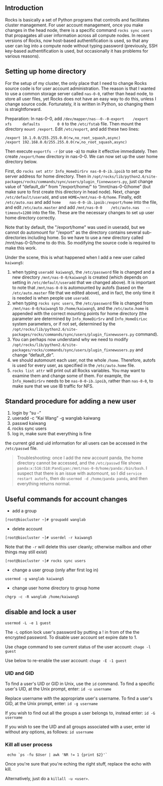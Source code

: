 ## Introduction

Rocks is basically a set of Python programs that controlls and facilitates cluster management. For user account management, once you make changes in the head node, there is a specific command `rocks sync users` that propagates all user information across all compute nodes. In recent versions of Rocks, now host-based authentification is used, so that any user can log into a compute node without typing password (previously, SSH key-based authentification is used, but occasionally it has problems for various reasons).

## Setting up home directory

For the setup of my cluster, the only place that I need to change Rocks source code is for user account administration. The reason is that I wanted to use a common storage server called `nas-0-0`, rather than head node, to store all user files, yet Rocks does not have an easy way to do this, unless I change source code. Fortunately, it is written in Python, so changing them is straightforward.

Preparation: In nas-0-0, add `/dev/mapper/nas--0--0-export    /export         xfs     defaults        0 0` to the `/etc/fstab` file. Then mount the directory `mount /export`. Edit `/etc/export`, and add these two lines:

```
/export 10.1.0.0/255.255.0.0(rw,no_root_squash,async)
/export 192.168.0.0/255.255.0.0(rw,no_root_squash,async)
```

Then execute `exportfs -r` (or use -a) to make it effective immediately. Then create `/export/home` directory in nas-0-0. We can now set up the user home directory below.

First, do `rocks set attr Info_HomeDirSrv nas-0-0-ib.ipoib` to set up the server address for home directory. Then in `/opt/rocks/lib/python2.6/site-packages/rocks/commands/sync/users/plugin_fixnewusers.py`, just change value of “default_dir” from "/export/home/" to “/mnt/nas-0-0/home” (but make sure to first create this directory in head node). Next, change `/etc/default/useradd`, and use `HOME=/mnt/nas-0-0/home`. Finally, edit `/etc/auto.nas` and add `home    nas-0-0-ib.ipoib:/export/home` into the file, and edit `/etc/auto.master` and add `/mnt/nas-0-0    /etc/auto.nas   --timeout=1200` into the file. These are the necessary changes to set up user home directory correctly.

Note that by default, the "/export/home" was used in useradd, but we cannot do automount for "/export" as the directory contains several sub-directories including home. So we have to use a new directory called /mnt/nas-0-0/home to do this. So modifying the source code is required to make this work.

Under the scene, this is what happened when I add a new user called `kaiwang5`:

1. when typing `useradd kaiwang5`, the `/etc/password` file is changed and a new directory `/mnt/nas-0-0/kaiwang5` is created (which depends on setting in `/etc/default/useradd` that we changed above). It is important to note that `/mnt/nas-0-0` is automounted by autofs (based on the `/etc/auto.master` file that we edited above), and in fact, the only time it is needed is when people use `useradd`.
2. when typing `rocks sync users`, the `/etc/password` file is changed from `/mnt/nas-0-0/kaiwang5` to `/home/kaiwang5`, and the `/etc/auto.home` is appended with the correct mounting points for home directory (the parameter are determined by `Info_HomeDirSrv` and `Info_HomeDirLoc` system parameters, or if not set, determined by the  `/opt/rocks/lib/python2.6/site-packages/rocks/commands/sync/users/plugin_fixnewusers.py` command).
3. You can perhaps now understand why we need to modify `/opt/rocks/lib/python2.6/site-packages/rocks/commands/sync/users/plugin_fixnewusers.py` and change “default_dir”. 
4. we should automount each user, not the whole `/home`. Therefore, autofs is used for every user, as specified in the `/etc/auto.home` file.
5. `rocks list attr` will print out all Rocks variables. You may want to examine them and change some of them. For example, the `Info_HomeDirSrv` needs to be `nas-0-0-ib.ipoib`, rather than `nas-0-0`, to make sure that we use IB traffic for NFS.

## Standard procedure for adding a new user

1. login by “su -”
2. useradd -c “Kai Wang” -g wanglab kaiwang
3. passwd kaiwang
4. rocks sync users
5. log in, make sure that everything is fine

the current gid and uid information for all users can be accessed in the `/etc/passwd` file.

> Troubleshooting: once I add the new account panda, the home directory cannot be accessed, and the `/etc/passwd` file shows `panda:x:516:518:Pandiyan:/mnt/nas-0-0/home/panda:/bin/bash`. I suspect that there is an issue with automount, so I did `service restart autofs`, then do `usermod -d /home/panda panda`, and then everything returns normal.

## Useful commands for account changes

- add a group
```
[root@biocluster ~]# groupadd wanglab
```

- delete account
```
[root@biocluster ~]# userdel -r kaiwang5
```

Note that the `-r` will delete this user cleanly; otherwise mailbox and other things may still exist)
```
[root@biocluster ~]# rocks sync users
```
 
- change a user group (only after first log in)

`usermod -g wanglab kaiwang5`
 
- change user home directory to group home

`chgrp -c -R wanglab /home/kaiwang5`

## disable and lock a user

```
usermod -L -e 1 guest
```

The `-L` option lock user's password by putting a ! in from of the the encrypted password. To disable user account set expire date to 1.

Use chage command to see current status of the user account: `chage -l guest`

Use below to re-enable the user account: `chage -E -1 guest`

### UID and GID

To find a user's UID or GID in Unix, use the `id` command. To find a specific user's UID, at the Unix prompt, enter: `id -u username`
 
Replace username with the appropriate user's username. To find a user's GID, at the Unix prompt, enter: `id -g username`
 
If you wish to find out all the groups a user belongs to, instead enter: `id -G username`
 
If you wish to see the UID and all groups associated with a user, enter id without any options, as follows: `id username`

### Kill all user process

```
 echo `ps -fu $User | awk 'NR != 1 {print $2}'`
```

Once you're sure that you're eching the right stuff, replace the echo with kill.

Alternatively, just do a `killall -u <user>`.
